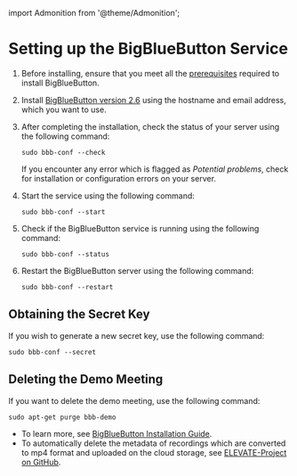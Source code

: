 import Admonition from '@theme/Admonition';

# Setting up the BigBlueButton Service

1. Before installing, ensure that you meet all the [prerequisites](https://docs.bigbluebutton.org/administration/install) required to install BigBlueButton.

2. Install [BigBlueButton version 2.6](https://docs.bigbluebutton.org/administration/install) using the hostname and email address, which you want to use. 

3. After completing the installation, check the status of your server using the following command:

    ``` 
    sudo bbb-conf --check
    ```

    <Admonition type="note">
    <p>If you encounter any error which is flagged as <i>Potential problems</i>, check for installation or configuration errors on your server.</p>
    </Admonition>

4. Start the service using the following command:

    ```
    sudo bbb-conf --start
    ```

5. Check if the BigBlueButton service is running using the following command:

    ``` 
    sudo bbb-conf --status
    ``` 
6. Restart the BigBlueButton server using the following command:

    ```
    sudo bbb-conf --restart
    ```
## Obtaining the Secret Key

If you wish to generate a new secret key, use the following command:

``` 
sudo bbb-conf --secret
```
## Deleting the Demo Meeting

If you want to delete the demo meeting, use the following command:

``` 
sudo apt-get purge bbb-demo
```

<Admonition type="info">
<ul>
<li>To learn more, see <a href="https://docs.bigbluebutton.org/administration/install">BigBlueButton Installation Guide</a>.</li>
<li>To automatically delete the metadata of recordings which are converted to mp4 format and uploaded on the cloud storage, see <a href="https://github.com/ELEVATE-Project/elevate-utils/tree/master/BBB-Recordings">ELEVATE-Project on GitHub</a>.</li>
</ul>
</Admonition>